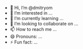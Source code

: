 - 👋 Hi, I’m @dmitryom
- 👀 I’m interested in ...
- 🌱 I’m currently learning ...
- 💞️ I’m looking to collaborate on ...
- 📫 How to reach me ...
- 😄 Pronouns: ...
- ⚡ Fun fact: ...

<!---
dmitryom/dmitryom is a ✨ special ✨ repository because its `README.md` (this file) appears on your GitHub profile.
You can click the Preview link to take a look at your changes.
--->
